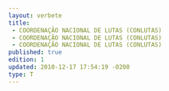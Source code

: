 ```yaml
---
layout: verbete
title:
 - COORDENAÇÃO NACIONAL DE LUTAS (CONLUTAS)
 - COORDENAÇÃO NACIONAL DE LUTAS (CONLUTAS)
 - COORDENAÇÃO NACIONAL DE LUTAS (CONLUTAS)
published: true
edition: 1  
updated: 2010-12-17 17:54:19 -0200
type: T
---
```


